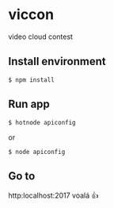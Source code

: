 # viccon
video cloud contest


## Install environment
```
$ npm install
```

## Run app
```
$ hotnode apiconfig
```
or 
```
$ node apiconfig
```
## Go to
http:localhost:2017 voalá :+1:
